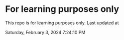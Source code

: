 # For learning purposes only
This repo is for learning purposes only.
Last updated at

Saturday, February 3, 2024 7:24:10 PM

